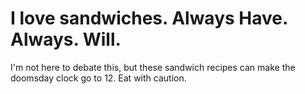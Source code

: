# I love sandwiches. Always Have. Always. Will. 

I'm not here to debate this, but these sandwich recipes can make the doomsday clock go to 12. Eat with caution. 

